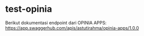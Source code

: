 # test-opinia
Berikut dokumentasi endpoint dari OPINIA APPS:
https://app.swaggerhub.com/apis/astutirahma/opinia-apps/1.0.0
